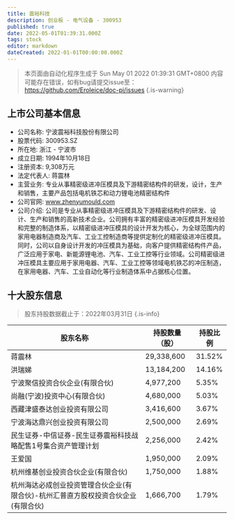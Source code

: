 ```yaml
---
title: 震裕科技
description: 创业板 - 电气设备 - 300953
published: true
date: 2022-05-01T01:39:31.000Z
tags: stock
editor: markdown
dateCreated: 2022-01-01T00:00:00.000Z
---
```


> 本页面由自动化程序生成于 Sun May 01 2022 01:39:31 GMT+0800
> 内容可能存在错误，如有bug请提交issue至：https://github.com/Eroleice/doc-pi/issues
{.is-warning}

## 上市公司基本信息
- 公司名称: 宁波震裕科技股份有限公司
- 股票代码: 300953.SZ
- 所在地: 浙江 - 宁波市
- 成立日期: 1994年10月18日
- 注册资本: 9,308万元
- 法定代表人: 蒋震林
- 主营业务: 专业从事精密级进冲压模具及下游精密结构件的研发，设计，生产和销售，主要产品包括电机铁芯和动力锂电池精密结构件
- 公司官网: www.zhenyumould.com
- 公司介绍: 公司是专业从事精密级进冲压模具及下游精密结构件的研发、设计、生产和销售的高新技术企业。公司拥有丰富的精密级进冲压模具开发经验和完整的制造体系，以精密级进冲压模具的设计开发为核心，为全球范围内的家用电器制造商及汽车、工业工控制造商等提供定制化的精密级进冲压模具。同时，公司以自身设计开发的冲压模具为基础，向客户提供精密结构件产品，广泛应用于家电、新能源锂电池、汽车、工业工控等行业领域。公司精密级进冲压模具主要应用于家用电器、汽车、工业工控等领域电机铁芯的冲压制造，在家用电器、汽车、工业自动化等行业制造体系中占据核心位置。


## 十大股东信息
> 股东持股数据截止于：2022年03月31日
{.is-info}

| 股东名称 | 持股数量（股） | 持股比例 |
| --- | --- | --- |
| 蒋震林 | 29,338,600 | 31.52% |
| 洪瑞娣 | 13,184,200 | 14.16% |
| 宁波聚信投资合伙企业(有限合伙) | 4,977,200 | 5.35% |
| 尚融(宁波)投资中心(有限合伙) | 4,680,000 | 5.03% |
| 西藏津盛泰达创业投资有限公司 | 3,416,600 | 3.67% |
| 宁波海达鼎兴创业投资有限公司 | 2,500,000 | 2.69% |
| 民生证券-中信证券-民生证券震裕科技战略配售1号集合资产管理计划 | 2,256,000 | 2.42% |
| 王爱国 | 1,950,000 | 2.09% |
| 杭州维基创业投资合伙企业(有限合伙) | 1,750,000 | 1.88% |
| 杭州海达必成创业投资管理合伙企业(有限合伙)-杭州汇普直方股权投资合伙企业(有限合伙) | 1,666,700 | 1.79% |




